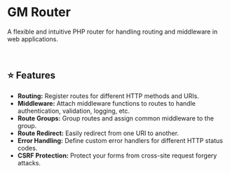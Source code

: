 # GM Router
A flexible and intuitive PHP router for handling routing and middleware in web applications.

<br>

## ⭐ Features
- **Routing:** Register routes for different HTTP methods and URIs.
- **Middleware:** Attach middleware functions to routes to handle authentication, validation, logging, etc.
- **Route Groups:** Group routes and assign common middleware to the group.
- **Route Redirect:** Easily redirect from one URI to another.
- **Error Handling:** Define custom error handlers for different HTTP status codes.
- **CSRF Protection:** Protect your forms from cross-site request forgery attacks.

